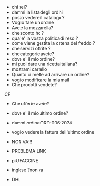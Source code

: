 - chi sei?
- dammi la lista degli ordini
- posso vedere il catalogo ?
- Voglio fare un ordine
- Avete la mozzarella?
- che sconto ho ?
- qual'e' la vostra politica di reso ?
- come viene gestita la catena del freddo ?
- che servizi offrite ?
- che categorie avete?
- dove e' il mio ordine?
- mi puoi dare una ricetta itailana?
- mostrami carrello
- Quanto ci mette ad arrivare un ordine?
- voglio modificare la mia mail
- Che prodotti vendete?


CF
- Che offerte avete?
- dove e' il mio ultimo ordine?
- dammi ordine ORD-006-2024
- voglio vedere la fattura dell'ultimo ordine


- NON VA!!!
- PROBLEMA LINK
- piU FACCINE
- inglese ?non va
- DHL


